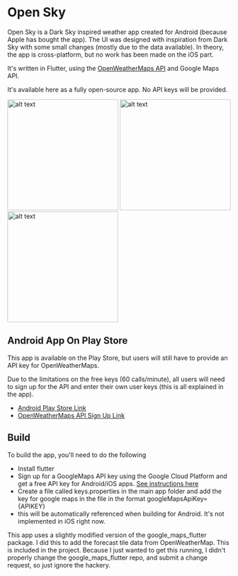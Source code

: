 # Open Sky

Open Sky is a Dark Sky inspired weather app created for Android (because Apple has bought the app). The UI was designed with inspiration from Dark Sky with some small changes (mostly due to the data available). In theory, the app is cross-platform, but no work has been made on the iOS part.

It's written in Flutter, using the [OpenWeatherMaps API](https://openweathermap.org/api) and Google Maps API.

It's available here as a fully open-source app. No API keys will be provided.

<span>
<img src="https://github.com/chris84948/open-sky/blob/master/screenshots/Screenshot1.png?raw=true" alt="alt text" width="250">
<img src="https://github.com/chris84948/open-sky/blob/master/screenshots/Screenshot2.png?raw=true" alt="alt text" width="250">
<img src="https://github.com/chris84948/open-sky/blob/master/screenshots/Screenshot4.png?raw=true" alt="alt text" width="250">
</span>

## Android App On Play Store

This app is available on the Play Store, but users will still have to provide an API key for OpenWeatherMaps. 

Due to the limitations on the free keys (60 calls/minute), all users will need to sign up for the API and enter their own user keys (this is all explained in the app).

- [Android Play Store Link](https://play.google.com/store/apps/details?id=dev.chrisbjohnson.opensky)
- [OpenWeatherMaps API Sign Up Link](https://home.openweathermap.org/users/sign_in)

## Build
	
To build the app, you'll need to do the following

- Install flutter
- Sign up for a GoogleMaps API key using the Google Cloud Platform and get a free API key for Android/iOS apps. [See instructions here](https://pub.dev/packages/google_maps_flutter)
- Create a file called keys.properties in the main app folder and add the key for google maps in the file in the format
	googleMapsApiKey={APIKEY}
- this will be automatically referenced when building for Android. It's not implemented in iOS right now.
	
This app uses a slightly modified version of the google_maps_flutter package. I did this to add the forecast tile data from OpenWeatherMap. This is included in the project. Because I just wanted to get this running, I didn't properly change the google_maps_flutter repo, and submit a change request, so just ignore the hackery.

